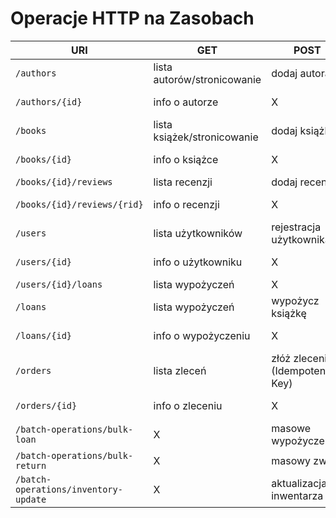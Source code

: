 # Operacje HTTP na Zasobach

| URI | GET | POST | PUT | PATCH | DELETE |
|-----|-----|------|-----|-------|--------|
| `/authors` | lista autorów/stronicowanie | dodaj autora | X | X | X |
| `/authors/{id}` | info o autorze | X | aktualizacja | aktualizacja częściowa | usuń autora |
| `/books` | lista książek/stronicowanie | dodaj książkę | X | X | X |
| `/books/{id}` | info o książce | X | aktualizacja (ETag) | aktualizacja częściowa (ETag) | usuń książkę |
| `/books/{id}/reviews` | lista recenzji | dodaj recenzję | X | X | X |
| `/books/{id}/reviews/{rid}` | info o recenzji | X | aktualizacja recenzji | aktualizacja częściowa | usuń recenzję |
| `/users` | lista użytkowników | rejestracja użytkownika | X | X | X |
| `/users/{id}` | info o użytkowniku | X | aktualizacja | aktualizacja częściowa | zamknij konto |
| `/users/{id}/loans` | lista wypożyczeń | X | X | X | X |
| `/loans` | lista wypożyczeń | wypożycz książkę | X | X | X |
| `/loans/{id}` | info o wypożyczeniu | X | przedłużenie/zwrot (ETag) | przedłużenie/zwrot częściowe | anuluj wypożyczenie |
| `/orders` | lista zleceń | złóż zlecenie (Idempotency-Key) | X | X | X |
| `/orders/{id}` | info o zleceniu | X | X | X | anuluj zlecenie |
| `/batch-operations/bulk-loan` | X | masowe wypożyczenie | X | X | X |
| `/batch-operations/bulk-return` | X | masowy zwrot | X | X | X |
| `/batch-operations/inventory-update` | X | aktualizacja inwentarza | X | X | X |
